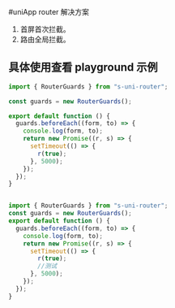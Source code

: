 #uniApp router 解决方案

1. 首屏首次拦截。
2. 路由全局拦截。

## 具体使用查看 playground 示例

```javascript
import { RouterGuards } from "s-uni-router";

const guards = new RouterGuards();

export default function () {
  guards.beforeEach((form, to) => {
    console.log(form, to);
    return new Promise((r, s) => {
      setTimeout(() => {
        r(true);
      }, 5000);
    });
  });
}
```

```javascript

import { RouterGuards } from "s-uni-router";
const guards = new RouterGuards();
export default function () {
  guards.beforeEach((form, to) => {
    console.log(form, to);
    return new Promise((r, s) => {
      setTimeout(() => {
        r(true);
        //测试
      }, 5000);
    });
  });
}


```